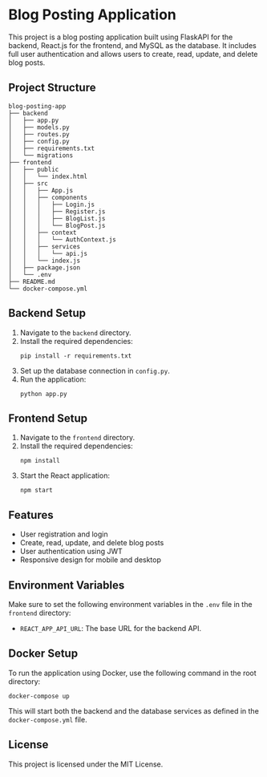 # Blog Posting Application

This project is a blog posting application built using FlaskAPI for the backend, React.js for the frontend, and MySQL as the database. It includes full user authentication and allows users to create, read, update, and delete blog posts.

## Project Structure

```
blog-posting-app
├── backend
│   ├── app.py
│   ├── models.py
│   ├── routes.py
│   ├── config.py
│   ├── requirements.txt
│   └── migrations
├── frontend
│   ├── public
│   │   └── index.html
│   ├── src
│   │   ├── App.js
│   │   ├── components
│   │   │   ├── Login.js
│   │   │   ├── Register.js
│   │   │   ├── BlogList.js
│   │   │   └── BlogPost.js
│   │   ├── context
│   │   │   └── AuthContext.js
│   │   ├── services
│   │   │   └── api.js
│   │   └── index.js
│   ├── package.json
│   └── .env
├── README.md
└── docker-compose.yml
```

## Backend Setup

1. Navigate to the `backend` directory.
2. Install the required dependencies:
   ```
   pip install -r requirements.txt
   ```
3. Set up the database connection in `config.py`.
4. Run the application:
   ```
   python app.py
   ```

## Frontend Setup

1. Navigate to the `frontend` directory.
2. Install the required dependencies:
   ```
   npm install
   ```
3. Start the React application:
   ```
   npm start
   ```

## Features

- User registration and login
- Create, read, update, and delete blog posts
- User authentication using JWT
- Responsive design for mobile and desktop

## Environment Variables

Make sure to set the following environment variables in the `.env` file in the `frontend` directory:

- `REACT_APP_API_URL`: The base URL for the backend API.

## Docker Setup

To run the application using Docker, use the following command in the root directory:

```
docker-compose up
```

This will start both the backend and the database services as defined in the `docker-compose.yml` file.

## License

This project is licensed under the MIT License.